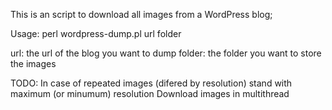 This is an script to download all images from a WordPress blog;

Usage:
	perl wordpress-dump.pl url folder

url: the url of the blog you want to dump
folder: the folder you want to store the images

TODO:
	In case of repeated images (difered by resolution) stand with maximum (or minumum) resolution
	Download images in multithread